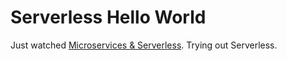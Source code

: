 # Serverless Hello World

Just watched [Microservices & Serverless](https://www.youtube.com/watch?v=CKLIL3Kbf60). Trying out Serverless.

